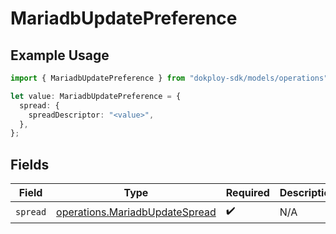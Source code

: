 # MariadbUpdatePreference

## Example Usage

```typescript
import { MariadbUpdatePreference } from "dokploy-sdk/models/operations";

let value: MariadbUpdatePreference = {
  spread: {
    spreadDescriptor: "<value>",
  },
};
```

## Fields

| Field                                                                            | Type                                                                             | Required                                                                         | Description                                                                      |
| -------------------------------------------------------------------------------- | -------------------------------------------------------------------------------- | -------------------------------------------------------------------------------- | -------------------------------------------------------------------------------- |
| `spread`                                                                         | [operations.MariadbUpdateSpread](../../models/operations/mariadbupdatespread.md) | :heavy_check_mark:                                                               | N/A                                                                              |
